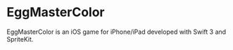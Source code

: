 # EggMasterColor
EggMasterColor is an iOS game for iPhone/iPad developed with Swift 3 and SpriteKit.
